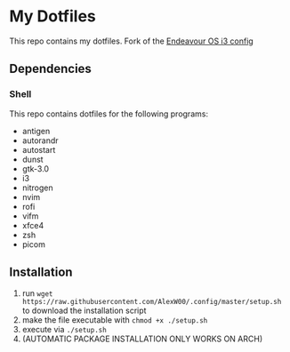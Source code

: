 # My Dotfiles

This repo contains my dotfiles. Fork of the [Endeavour OS i3 config](https://github.com/endeavouros-team/endeavouros-i3wm-setup)

## Dependencies

### Shell

This repo contains dotfiles for the following programs:

- antigen
- autorandr
- autostart
- dunst
- gtk-3.0
- i3
- nitrogen
- nvim
- rofi
- vifm
- xfce4
- zsh
- picom

## Installation

1. run `wget https://raw.githubusercontent.com/AlexW00/.config/master/setup.sh` to download the installation script
2. make the file executable with `chmod +x ./setup.sh`
3. execute via `./setup.sh`
4. (AUTOMATIC PACKAGE INSTALLATION ONLY WORKS ON ARCH)